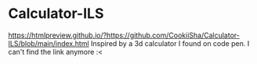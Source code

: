 # Calculator-ILS


 https://htmlpreview.github.io/?https://github.com/CookiiSha/Calculator-ILS/blob/main/index.html
 Inspired by a 3d calculator I found on code pen. I can't find the link anymore :<
